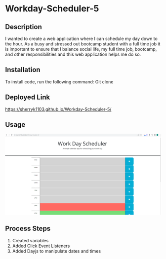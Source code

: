 # Workday-Scheduler-5

## Description

I wanted to create a web application where I can schedule my day down to the hour. As a busy and stressed out bootcamp student with a full time job it is important to ensure that I balance social life, my full time job, bootcamp, and other responsibilities and this web application helps me do so.

## Installation

To install code, run the following command:
Git clone <paste SSH key>

## Deployed Link

https://sherryk1103.github.io/Workday-Scheduler-5/

## Usage

![workday scheduler 5 screenshot](./assets/images/workday-scheduler-5.png)

## Process Steps

1. Created variables
2. Added Click Event Listeners
3. Added Dayjs to manipulate dates and times
